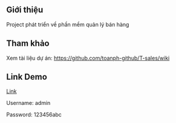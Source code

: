 ##  Giới thiệu
Project phát triển về phần mềm quản lý bán hàng

##  Tham khảo
Xem tài liệu dự án:
https://github.com/toanph-github/T-sales/wiki

## Link Demo

[Link](http://t-sales.000webhostapp.com/login)

Username: admin

Password: 123456abc
